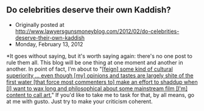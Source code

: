 ## Do celebrities deserve their own Kaddish?

 * Originally posted at http://www.lawyersgunsmoneyblog.com/2012/02/do-celebrities-deserve-their-own-kaddish
 * Monday, February 13, 2012

\*It goes without saying, but it's worth saying again: there's no one post to rule them all. This blog will be one thing at one moment and another in another. In point of fact, I'm about to "[[feign] some kind of cultural superiority ... even though [my] opinions and tastes are largely shite of the first water [that force most commenters to] make an effort to shaddup when [I] want to wax long and philosophical about some mainstream film [I'm] content to call art.](http://lawyersgunsmon.wpengine.com/2012/02/whitney-houston-again/comment-page-1#comment-224598)" If you'd like to take me to task for that, by all means, go at me with gusto. Just try to make your criticism coherent.